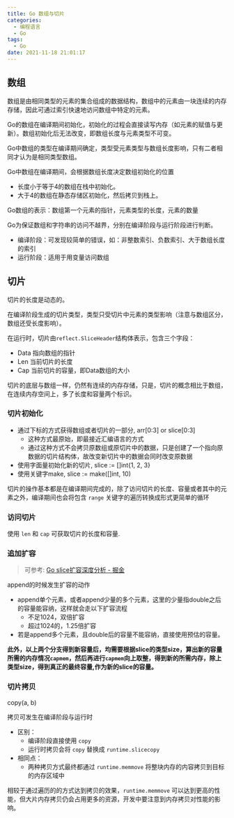 ```yaml
---
title: Go 数组与切片
categories:
  - 编程语言
  - Go
tags:
  - Go
date: 2021-11-18 21:01:17
---
```


## 数组

数组是由相同类型的元素的集合组成的数据结构，数组中的元素由一块连续的内存存储，因此可通过索引快速地访问数组中特定的元素。

Go的数组在编译期间初始化，初始化的过程会直接读写内存（如元素的赋值与更新）。数组初始化后无法改变，即数组长度与元素类型不可变。

Go中数组的类型在编译期间确定，类型受元素类型与数组长度影响，只有二者相同才认为是相同类型数组。

Go中数组在编译期间，会根据数组长度决定数组初始化的位置

* 长度小于等于4的数组在栈中初始化。
* 大于4的数组在静态存储区初始化，然后拷贝到栈上。

Go数组的表示：数组第一个元素的指针，元素类型的长度，元素的数量

Go为保证数组和字符串的访问不越界，分别在编译阶段与运行阶段进行判断。

* 编译阶段：可发现较简单的错误，如：非整数索引、负数索引、大于数组长度的索引
* 运行阶段：适用于用变量访问数组

## 切片

切片的长度是动态的。

在编译阶段生成的切片类型，类型只受切片中元素的类型影响（注意与数组区分，数组还受长度影响）。

在运行时，切片由`reflect.SliceHeader`结构体表示，包含三个字段：

* Data 指向数组的指针
* Len 当前切片的长度
* Cap 当前切片的容量，即Data数组的大小

切片的底层与数组一样，仍然有连续的内存存储，只是，切片的概念相比于数组，在连续内存空间上，多了长度和容量两个标识。



### 切片初始化

* 通过下标的方式获得数组或者切片的一部分, arr[0:3] or slice[0:3]
    - 这种方式最原始，即最接近汇编语言的方式
    - 通过这种方式不会拷贝原数组或原切片中的数据，只是创建了一个指向原数据的切片结构体，故改变新切片中的数据会同时改变原数据
* 使用字面量初始化新的切片, slice := []int{1, 2, 3}
* 使用关键字make, slice := make([]int, 10)


切片的操作基本都是在编译期间完成的，除了访问切片的长度、容量或者其中的元素之外，编译期间也会将包含 `range` 关键字的遍历转换成形式更简单的循环


### 访问切片
使用 `len` 和 `cap` 可获取切片的长度和容量.


### 追加扩容

>  可参考:  [Go slice扩容深度分析 - 掘金](https://juejin.cn/post/6844903812331732999)

append的时候发生扩容的动作

- append单个元素，或者append少量的多个元素，这里的少量指double之后的容量能容纳，这样就会走以下扩容流程
    - 不足1024，双倍扩容
    - 超过1024的，1.25倍扩容
- 若是append多个元素，且double后的容量不能容纳，直接使用预估的容量。

**此外，以上两个分支得到新容量后，均需要根据slice的类型size，算出新的容量所需的内存情况`capmem`，然后再进行`capmem`向上取整，得到新的所需内存，除上类型size，得到真正的最终容量,作为新的slice的容量。**

### 切片拷贝

copy(a, b)

拷贝可发生在编译阶段与运行时

* 区别：
    * 编译阶段直接使用 `copy`
    * 运行时拷贝会将 `copy` 替换成 `runtime.slicecopy`
* 相同点：
    *  两种拷贝方式最终都通过 `runtime.memmove` 将整块内存的内容拷贝到目标的内存区域中

相较于通过遍历的的方式达到拷贝的效果，`runtime.memmove` 可以达到更高的性能，但大片内存拷贝仍会占用更多的资源，开发中要注意到内存拷贝对性能的影响。
